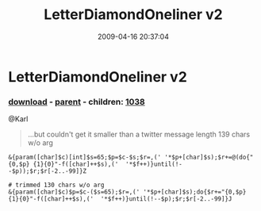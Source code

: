﻿---
pid:            1037
poster:         Robert Robelo
title:          LetterDiamondOneliner v2
date:           2009-04-16 20:37:04
format:         posh
parent:         1036
parent:         1036
children:       1038
---

# LetterDiamondOneliner v2

### [download](1037.ps1) - [parent](1036.md) - children: [1038](1038.md)

@Karl
> ...but couldn't get it smaller than a twitter message length
139 chars w/o arg

```posh
&{param([char]$c)[int]$s=65;$p=$c-$s;$r=,(' '*$p+[char]$s);$r+=@(do{"{0,$p} {1}{0}"-f([char]++$s),('  '*$f++)}until(!--$p));$r;$r[-2..-99]}Z

# trimmed 130 chars w/o arg
&{param([char]$c)$p=$c-($s=65);$r=,(' '*$p+[char]$s);do{$r+="{0,$p} {1}{0}"-f([char]++$s),('  '*$f++)}until(!--$p);$r;$r[-2..-99]}J
```
